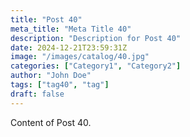 ```yaml
---
title: "Post 40"
meta_title: "Meta Title 40"
description: "Description for Post 40"
date: 2024-12-21T23:59:31Z
image: "/images/catalog/40.jpg"
categories: ["Category1", "Category2"]
author: "John Doe"
tags: ["tag40", "tag"]
draft: false
---
```


Content of Post 40.
